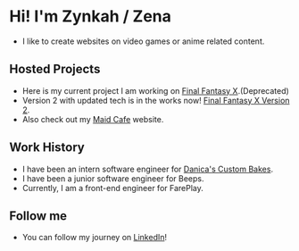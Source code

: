 # Hi! I'm Zynkah / Zena
- I like to create websites on video games or anime related content.
## Hosted Projects 
- Here is my current project I am working on [Final Fantasy X](https://final-fantasy-x.vercel.app/).(Deprecated)
- Version 2 with updated tech is in the works now! [Final Fantasy X Version 2](https://ffx-v2.vercel.app/).
- Also check out my [Maid Cafe](https://maid-cafe.vercel.app/) website.
## Work History
- I have been an intern software engineer for [Danica's Custom Bakes](https://danicascustombakes.com/).
- I have been a junior software engineer for Beeps.
- Currently, I am a front-end engineer for FarePlay.
## Follow me
- You can follow my journey on [LinkedIn](https://www.linkedin.com/in/zena-creps/)!




